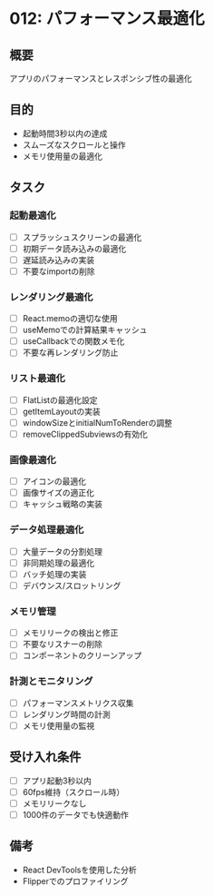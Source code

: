 # 012: パフォーマンス最適化

## 概要
アプリのパフォーマンスとレスポンシブ性の最適化

## 目的
- 起動時間3秒以内の達成
- スムーズなスクロールと操作
- メモリ使用量の最適化

## タスク

### 起動最適化
- [ ] スプラッシュスクリーンの最適化
- [ ] 初期データ読み込みの最適化
- [ ] 遅延読み込みの実装
- [ ] 不要なimportの削除

### レンダリング最適化
- [ ] React.memoの適切な使用
- [ ] useMemoでの計算結果キャッシュ
- [ ] useCallbackでの関数メモ化
- [ ] 不要な再レンダリング防止

### リスト最適化
- [ ] FlatListの最適化設定
- [ ] getItemLayoutの実装
- [ ] windowSizeとinitialNumToRenderの調整
- [ ] removeClippedSubviewsの有効化

### 画像最適化
- [ ] アイコンの最適化
- [ ] 画像サイズの適正化
- [ ] キャッシュ戦略の実装

### データ処理最適化
- [ ] 大量データの分割処理
- [ ] 非同期処理の最適化
- [ ] バッチ処理の実装
- [ ] デバウンス/スロットリング

### メモリ管理
- [ ] メモリリークの検出と修正
- [ ] 不要なリスナーの削除
- [ ] コンポーネントのクリーンアップ

### 計測とモニタリング
- [ ] パフォーマンスメトリクス収集
- [ ] レンダリング時間の計測
- [ ] メモリ使用量の監視

## 受け入れ条件
- [ ] アプリ起動3秒以内
- [ ] 60fps維持（スクロール時）
- [ ] メモリリークなし
- [ ] 1000件のデータでも快適動作

## 備考
- React DevToolsを使用した分析
- Flipperでのプロファイリング